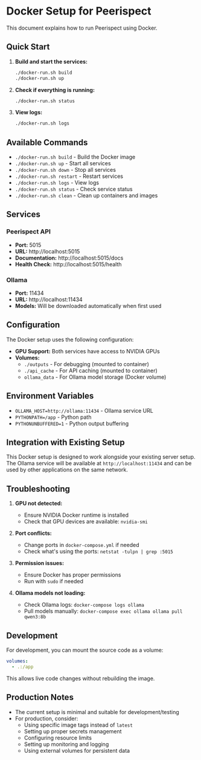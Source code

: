 # Docker Setup for Peerispect

This document explains how to run Peerispect using Docker.

## Quick Start

1. **Build and start the services:**
   ```bash
   ./docker-run.sh build
   ./docker-run.sh up
   ```

2. **Check if everything is running:**
   ```bash
   ./docker-run.sh status
   ```

3. **View logs:**
   ```bash
   ./docker-run.sh logs
   ```

## Available Commands

- `./docker-run.sh build` - Build the Docker image
- `./docker-run.sh up` - Start all services
- `./docker-run.sh down` - Stop all services
- `./docker-run.sh restart` - Restart services
- `./docker-run.sh logs` - View logs
- `./docker-run.sh status` - Check service status
- `./docker-run.sh clean` - Clean up containers and images

## Services

### Peerispect API
- **Port:** 5015
- **URL:** http://localhost:5015
- **Documentation:** http://localhost:5015/docs
- **Health Check:** http://localhost:5015/health

### Ollama
- **Port:** 11434
- **URL:** http://localhost:11434
- **Models:** Will be downloaded automatically when first used

## Configuration

The Docker setup uses the following configuration:

- **GPU Support:** Both services have access to NVIDIA GPUs
- **Volumes:** 
  - `./outputs` - For debugging (mounted to container)
  - `./api_cache` - For API caching (mounted to container)
  - `ollama_data` - For Ollama model storage (Docker volume)

## Environment Variables

- `OLLAMA_HOST=http://ollama:11434` - Ollama service URL
- `PYTHONPATH=/app` - Python path
- `PYTHONUNBUFFERED=1` - Python output buffering

## Integration with Existing Setup

This Docker setup is designed to work alongside your existing server setup. The Ollama service will be available at `http://localhost:11434` and can be used by other applications on the same network.

## Troubleshooting

1. **GPU not detected:**
   - Ensure NVIDIA Docker runtime is installed
   - Check that GPU devices are available: `nvidia-smi`

2. **Port conflicts:**
   - Change ports in `docker-compose.yml` if needed
   - Check what's using the ports: `netstat -tulpn | grep :5015`

3. **Permission issues:**
   - Ensure Docker has proper permissions
   - Run with `sudo` if needed

4. **Ollama models not loading:**
   - Check Ollama logs: `docker-compose logs ollama`
   - Pull models manually: `docker-compose exec ollama ollama pull qwen3:8b`

## Development

For development, you can mount the source code as a volume:

```yaml
volumes:
  - .:/app
```

This allows live code changes without rebuilding the image.

## Production Notes

- The current setup is minimal and suitable for development/testing
- For production, consider:
  - Using specific image tags instead of `latest`
  - Setting up proper secrets management
  - Configuring resource limits
  - Setting up monitoring and logging
  - Using external volumes for persistent data

